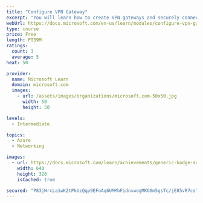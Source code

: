 ```yaml
---
title: "Configure VPN Gateway"
excerpt: "You will learn how to create VPN gateways and securely connect your company sites to Azure."
webUrl: https://docs.microsoft.com/en-us/learn/modules/configure-vpn-gateway/
type: course
price: Free
length: PT39M
ratings:
  count: 3
  average: 5
heat: 50

provider:
  name: Microsoft Learn
  domain: microsoft.com
  images:
    - url: /assets/images/organizations/microsoft.com-50x50.jpg
      width: 50
      height: 50

levels:
  - Intermediate

topics:
  - Azure
  - Networking

images:
  - url: https://docs.microsoft.com/learn/achievements/generic-badge-social.png
    width: 640
    height: 320
    isCached: true

secured: "P83jWrcLa1wK2tPkUzQgp9EFoAq6UMMbFidnxwogMKG0m5gsTc/jE85vR7csTZNZpXZFh9/io8dDqCeNTTJD6c4U1WVkV0OVsYnhW01kQwU/tf6MLF166YS1+reHU7+o9C0mt5435CioqbK/1FGpMHUIwofXa6e/2mQLK7N/mMiSVgbEXZ8dHMDhDEbv1a65fHhta2dCDQ1U/CZMJIGymFYl876Jo1D9Fa+iErURcMWOJWM0QadFuFd8+mP8ZaCcTQTedVPlCzuVP9YVZ5rm2SGusfbe8H9Q4r6lrZ+pR4/8bl/F0PjVIwoCBkhc/4OfdvTdmEaKwQMMoM5GQOkYXL9BHcdgojJnDl0+rH8CHJ3TK72zR58sXYrO+vdIBRUe4jYT9nL5uKUitOD94pSCr7n6qPUh3EasMcSOKUxY3EE=;CIhOFkhsgZ+o2ekAfr906g=="
---
```


